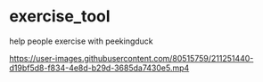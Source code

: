 # exercise_tool

help people exercise with peekingduck


https://user-images.githubusercontent.com/80515759/211251440-d19bf5d8-f834-4e8d-b29d-3685da7430e5.mp4

